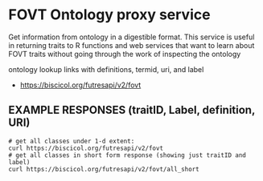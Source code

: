 # FOVT Ontology proxy service
Get information from ontology in a digestible format.  This service is useful in returning traits
to R functions and web services that want to learn about FOVT traits without going through the work
of inspecting the ontology

ontology lookup links with definitions, termid, uri, and label
 * https://biscicol.org/futresapi/v2/fovt
 
## EXAMPLE RESPONSES (traitID, Label, definition, URI)
```
# get all classes under 1-d extent:
curl https://biscicol.org/futresapi/v2/fovt
# get all classes in short form response (showing just traitID and label)
curl https://biscicol.org/futresapi/v2/fovt/all_short

```
